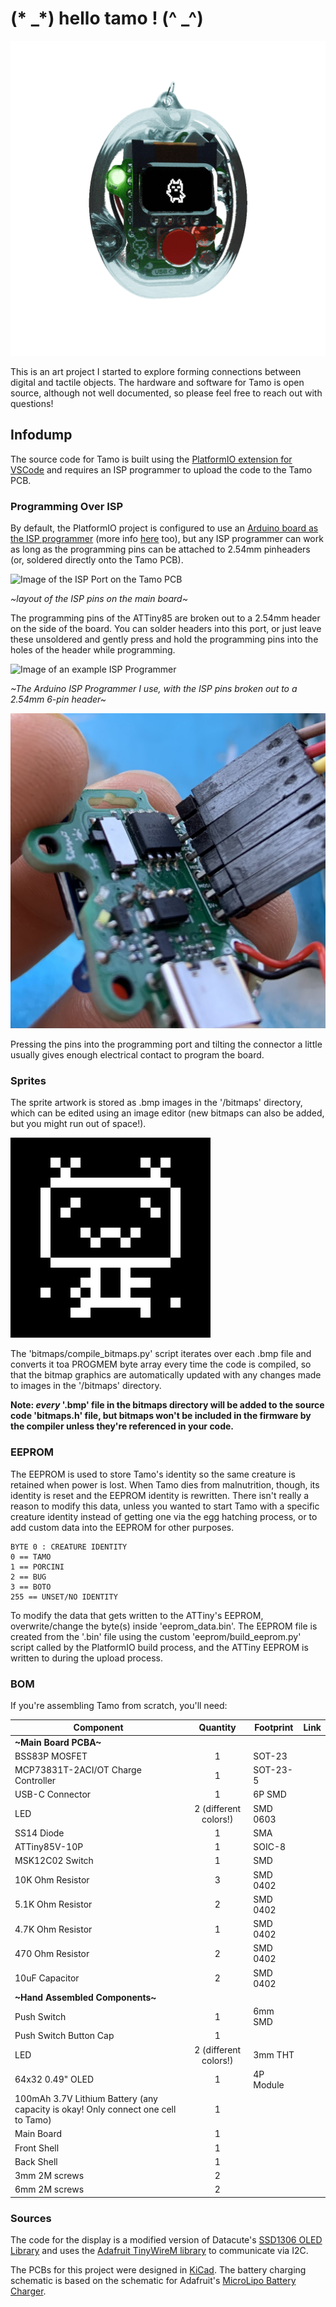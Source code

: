 # (* _*) hello tamo ! (^ _^)

![GIF of Tamo in its case](assets/tamo_rotating_small.gif)

This is an art project I started to explore forming connections between digital and tactile objects. The hardware and software for Tamo is open source, although not well documented, so please feel free to reach out with questions!

## Infodump

The source code for Tamo is built using the [PlatformIO extension for VSCode](https://platformio.org/) and requires an ISP programmer to upload the code to the Tamo PCB.

### Programming Over ISP

By default, the PlatformIO project is configured to use an [Arduino board as the ISP programmer](https://docs.arduino.cc/built-in-examples/arduino-isp/ArduinoISP/) (more info [here](https://www.instructables.com/Turn-Your-Arduino-Into-an-ISP/) too), but any ISP programmer can work as long as the programming pins can be attached to 2.54mm pinheaders (or, soldered directly onto the Tamo PCB).

![Image of the ISP Port on the Tamo PCB](assets/ISP_Pinout.PNG)

*~layout of the ISP pins on the main board~*

The programming pins of the ATTiny85 are broken out to a 2.54mm header on the side of the board. You can solder headers into this port, or just leave these unsoldered and gently press and hold the programming pins into the holes of the header while programming.

![Image of an example ISP Programmer](assets/Arduino_ISP_Example.jpeg)

*~The Arduino ISP Programmer I use, with the ISP pins broken out to a 2.54mm 6-pin header~*

![Image of an example ISP Programmer connected to the Tamo PCB](assets/ISP_programming_example.jpeg)

Pressing the pins into the programming port and tilting the connector a little usually gives enough electrical contact to program the board.

### Sprites
The sprite artwork is stored as .bmp images in the '/bitmaps' directory, which can be edited using an image editor (new bitmaps can also be added, but you might run out of space!). 

![GIF running through all the Tamo sprites](assets/tamo_animations.gif)

The 'bitmaps/compile_bitmaps.py' script iterates over each .bmp file and converts it toa PROGMEM byte array every time the code is compiled, so that the bitmap graphics are automatically updated with any changes made to images in the '/bitmaps' directory.

**Note: *every* '.bmp' file in the bitmaps directory will be added to the source code 'bitmaps.h' file, but bitmaps won't be included in the firmware by the compiler unless they're referenced in your code.**

### EEPROM

The EEPROM is used to store Tamo's identity so the same creature is retained when power is lost. When Tamo dies from malnutrition, though, its identity is reset and the EEPROM identity is rewritten. There isn't really a reason to modify this data, unless you wanted to start Tamo with a specific creature identity instead of getting one via the egg hatching process, or to add custom data into the EEPROM for other purposes.

```
BYTE 0 : CREATURE IDENTITY
0 == TAMO
1 == PORCINI
2 == BUG
3 == BOTO
255 == UNSET/NO IDENTITY
```

To modify the data that gets written to the ATTiny's EEPROM, overwrite/change the byte(s) inside 'eeprom_data.bin'. The EEPROM file is created from the '.bin' file using the custom 'eeprom/build_eeprom.py' script called by the PlatformIO build process, and the ATTiny EEPROM is written to during the upload process.

### BOM

If you're assembling Tamo from scratch, you'll need:


|Component|Quantity|Footprint|Link|
|---------|:------:|---------|----|
| **~Main Board PCBA~** |  |          |
|BSS83P MOSFET|1|SOT-23|||
|MCP73831T-2ACI/OT Charge Controller|1|SOT-23-5|||
|USB-C Connector|1|6P SMD |||
|LED|2 (different colors!)|SMD 0603|||
|SS14 Diode|1|SMA|||
|ATTiny85V-10P|1|SOIC-8||
|MSK12C02 Switch|1|SMD||
|10K Ohm Resistor|3|SMD 0402||
|5.1K Ohm Resistor|2|SMD 0402||
|4.7K Ohm Resistor|1|SMD 0402||
|470 Ohm Resistor|2|SMD 0402||
|10uF Capacitor|2|SMD 0402||
| **~Hand Assembled Components~** |  |          ||
|Push Switch|1|6mm SMD||
|Push Switch Button Cap|1|
|LED|2 (different colors!)|3mm THT|||
|64x32 0.49" OLED|1|4P Module|||
|100mAh 3.7V Lithium Battery (any capacity is okay! Only connect one cell to Tamo)|1|||||
|Main Board|1||
|Front Shell|1|
|Back Shell|1|
|3mm 2M screws|2|
|6mm 2M screws|2|

### Sources

The code for the display is a modified version of Datacute's [SSD1306 OLED Library](https://github.com/datacute/Tiny4kOLED) and uses the [Adafruit TinyWireM library](https://github.com/adafruit/TinyWireM) to communicate via I2C.

The PCBs for this project were designed in [KiCad](https://www.kicad.org/). The battery charging schematic is based on the schematic for Adafruit's [MicroLipo Battery Charger](https://github.com/adafruit/Adafruit-MicroLipo-PCB).
